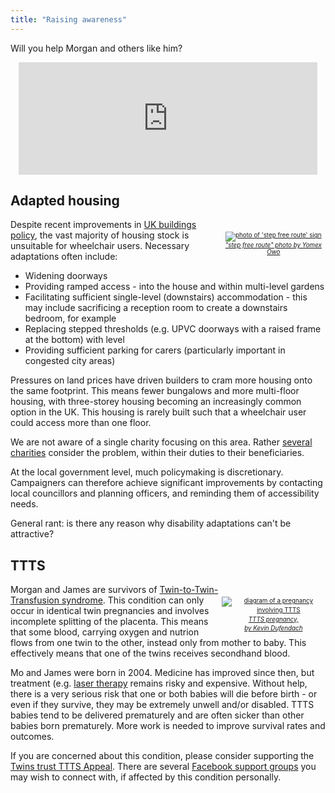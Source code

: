 ```yaml
---
title: "Raising awareness"
---
```


Will you help Morgan and others like him?

<iframe src="https://www.gofundme.com/f/a-home-for-mo/widget/medium" frameborder="0" scrolling="no" style="display: block; width: 478px; height: 180px; margin: auto;">
    Widget can't display. Please visit <a href="https://www.gofundme.com/f/a-home-for-mo" target="_blank">GoFundMe</a>.
</iframe>

## Adapted housing

<div style="float: right; max-width: 33%; font-size: 0.7em; text-align: center; padding-top: 20px;">
  <a href="https://unsplash.com/photos/gRTzhQsiVG0" target="_blank">
    <img
      src="/images/yomex-owo-gRTzhQsiVG0-unsplash.jpg"
      alt="photo of 'step free route' sign"
    />
    <em>"step free route" photo by Yomex Owo</em>
  </a>
</div>

Despite recent improvements in
[UK buildings policy](https://www.gov.uk/guidance/housing-for-older-and-disabled-people),
the vast majority of housing stock is unsuitable for wheelchair users. Necessary
adaptations often include:

* Widening doorways
* Providing ramped access - into the house and within multi-level gardens
* Facilitating sufficient single-level (downstairs) accommodation - this may
  include sacrificing a reception room to create a downstairs bedroom, for
  example
* Replacing stepped thresholds (e.g. UPVC doorways with a raised frame at the
  bottom) with level
* Providing sufficient parking for carers (particularly important in congested
  city areas)

Pressures on land prices have driven builders to cram more housing onto the
same footprint. This means fewer bungalows and more multi-floor housing, with
three-storey housing becoming an increasingly common option in the UK. This
housing is rarely built such that a wheelchair user could access more than one
floor.

We are not aware of a single charity focusing on this area. Rather
[several charities](https://duckduckgo.com/?q=campaign+for+accessible+housing)
consider the problem, within their duties to their beneficiaries.

At the local government level, much policymaking is discretionary. Campaigners
can therefore achieve significant improvements by contacting local councillors
and planning officers, and reminding them of accessibility needs.

General rant: is there any reason why disability adaptations can't be
attractive?

## TTTS

<div style="float: right; max-width: 33%; font-size: 0.7em; line-height: 1.5; text-align: center; padding-top: 20px;">
  <a href="https://commons.wikimedia.org/wiki/File:Twin_to_Twin_transfusion_syndrome.svg" target="_blank">
    <img
      src="/images/Twin_to_Twin_transfusion_syndrome.svg"
      alt="diagram of a pregnancy involving TTTS"
    />
    <em>TTTS pregnancy,<br />by Kevin Dufendach</em>
  </a>
</div>

Morgan and James are survivors of
[Twin-to-Twin-Transfusion syndrome](https://en.wikipedia.org/wiki/Twin-to-twin_transfusion_syndrome).
This condition can only occur in identical twin pregnancies and involves
incomplete splitting of the placenta. This means that some blood, carrying
oxygen and nutrion flows from one twin to the other, instead only from mother to
baby. This effectively means that one of the twins receives secondhand blood.

Mo and James were born in 2004. Medicine has improved since then, but
treatment (e.g.
[laser therapy](https://www.nice.org.uk/guidance/ipg198/resources/treatment-of-twintotwin-transfusion-syndrome-with-intrauterine-laser-ablation-306074989)
remains risky and expensive. Without help, there is a very serious risk that
one or both babies will die before birth - or even if they survive, they may
be extremely unwell and/or disabled. TTTS babies tend to be delivered
prematurely and are often sicker than other babies born prematurely. More work
is needed to improve survival rates and outcomes.

If you are concerned about this condition, please consider supporting the
[Twins trust TTTS Appeal](https://twinstrust.org/get-involved/appeals/ttts-appeal.html).
There are several [Facebook support groups](https://duckduckgo.com/?q=twin+to+twin+transfusion+syndrome+facebook)
you may wish to connect with, if affected by this condition personally.